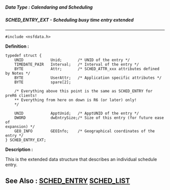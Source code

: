 ##### Data Type : Calendaring and Scheduling
##### SCHED_ENTRY_EXT - Scheduling busy time entry extended
---
```
#include <nsfdata.h>
```

**Definition :**
```
typedef struct {
    UNID            Unid;       /* UNID of the entry */
    TIMEDATE_PAIR   Interval;   /* Interval of the entry */
    BYTE            Attr;       /* SCHED_ATTR_xxx attributes defined by Notes */
    BYTE            UserAttr;   /* Application specific attributes */
    BYTE            spare[2];
    
    /* Everything above this point is the same as SCHED_ENTRY for preR6 clients!
    ** Everything from here on down is R6 (or later) only!
    */

    UNID            ApptUnid;   /* ApptUNID of the entry */
    DWORD           dwEntrySize;/* Size of this entry (for future ease of 
expansion) */
    GEO_INFO        GEOInfo;    /* Geographical coordinates of the entry */
} SCHED_ENTRY_EXT;
```

**Description :**

This is the extended data structure that describes an individual schedule entry.


**See Also :**
[SCHED_ENTRY](/domino-c-api-docs/reference/Data/SCHED_ENTRY)
[SCHED_LIST](/domino-c-api-docs/reference/Data/SCHED_LIST)
---
